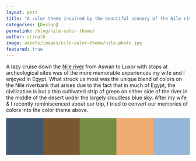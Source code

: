 ```yaml
---
layout: post
title: "A color theme inspired by the beautiful scenary of the Nile riverbank in Egypt"
categories: [Design]
permalink: /blog/nile-color-theme/
author: srinath
image: assets/images/nile-color-theme/nile-photo.jpg
featured: true
---
```



A lazy cruise down the [Nile river](http://en.wikipedia.org/wiki/Nile) from Aswan to Luxor with 
stops at archeological sites was of the more memorable experiences my wife and I enjoyed in Egypt. 
What struck us most was the unique blend of colors on the Nile riverbank that arises due to the fact
that in much of Egypt, the civilization is but a thin cultivated strip of green on either side of 
the river in the middle of the desert under the largely cloudless blue sky.  After my wife & I 
recently reminiscenced about our trip, I tried to convert our memories of colors into the color
theme above. 

![Nile color theme](/assets/images/nile-color-theme/nile-color-theme.svg)


